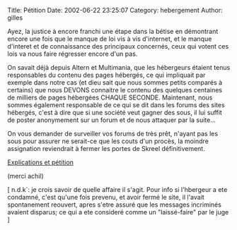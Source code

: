 Title: Pétition
Date: 2002-06-22 23:25:07
Category: hebergement
Author: gilles

Ayez, la justice à encore franchi une étape dans la bétise en démontrant encore une fois que le manque de loi vis à vis d'internet, et le manque d'interet et de connaissance des principaux concernés, ceux qui votent ces lois va nous faire régresser encore d'un pas.

On savait déjà depuis Altern et Multimania, que les hébergeurs étaient tenus responsables du contenu des pages hébergés, ce qui impliquait par exemple dans notre cas (et dieu sait que nous sommes petits comparés à certains) que nous DEVONS connaitre le contenu des quelques centaines de milliers de pages hébergées CHAQUE SECONDE.
Maintenant, nous sommes également responsable de ce qui se dit dans les forums des sites hébergés, c'est à dire que si une société veut gagner des sous, il lui suffit de poster anonymement sur un forum et de nous attaquer par la suite...

On vous demander de surveiller vos forums de très prêt, n'ayant pas les sous pour assurer ne serait-ce que les couts d'un procès, la moindre assignation reviendrait à fermer les portes de Skreel définitivement.

[Explications et pétition](http://opserpir.free.fr/petitionF.html)

(merci achil)

[ n.d.k`: je crois savoir de quelle affaire il s'agit. Pour info si l'hbergeur a ete condamné, c'est qu'une fois prevenu, et avoir fermé le site, il l'avait spontanement reouvert, apres s'etre assuré que les messages incriminés avaient disparus; ce qui a ete consideré comme un "laissé-faire" par le juge ]